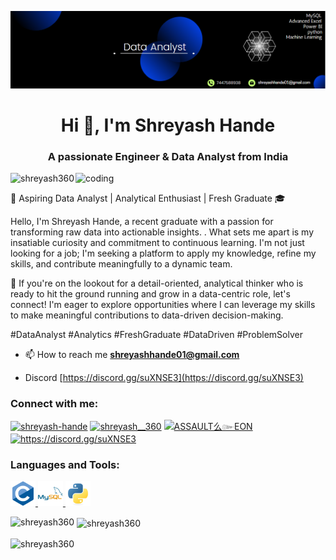 ![logo](https://github.com/Shreyash360/Shreyash360/blob/main/Screenshot%202024-01-26%20195200.png)
<h1 align="center">Hi 👋, I'm Shreyash Hande</h1>
<h3 align="center">A passionate Engineer & Data Analyst from India</h3>
<img align="right" alt="coding" width="400" src="https://user-images.githubusercontent.com/55389276/140866485-8fb1c876-9a8f-4d6a-98dc-08c4981eaf70.gif">
<p align="left"> <img src="https://komarev.com/ghpvc/?username=shreyash360&label=Profile%20views&color=0e75b6&style=flat" alt="shreyash360" /> </p>

🚀 Aspiring Data Analyst | Analytical Enthusiast | Fresh Graduate 🎓

Hello, I'm Shreyash Hande, a recent graduate with a passion for transforming raw data into actionable insights. . What sets me apart is my insatiable curiosity and commitment to continuous learning. I'm not just looking for a job; I'm seeking a platform to apply my knowledge, refine my skills, and contribute meaningfully to a dynamic team. 

🤝 If you're on the lookout for a detail-oriented, analytical thinker who is ready to hit the ground running and grow in a data-centric role, let's connect! I'm eager to explore opportunities where I can leverage my skills to make meaningful contributions to data-driven decision-making.

#DataAnalyst #Analytics #FreshGraduate #DataDriven #ProblemSolver


- 📫 How to reach me **shreyashhande01@gmail.com**

- Discord [https://discord.gg/suXNSE3](https://discord.gg/suXNSE3)


<h3 align="left">Connect with me:</h3>
<p align="left">
<a href="https://linkedin.com/in/shreyash-hande-a1a723171/" target="blank"><img align="center" src="https://raw.githubusercontent.com/rahuldkjain/github-profile-readme-generator/master/src/images/icons/Social/linked-in-alt.svg" alt="shreyash-hande" height="30" width="40" /></a>
<a href="https://instagram.com/shreyash__360" target="blank"><img align="center" src="https://raw.githubusercontent.com/rahuldkjain/github-profile-readme-generator/master/src/images/icons/Social/instagram.svg" alt="shreyash__360" height="30" width="40" /></a>
<a href="https://www.youtube.com/channel/UCzIfcu8utrAD-TSamwJPm8Q" target="blank"><img align="center" src="https://raw.githubusercontent.com/rahuldkjain/github-profile-readme-generator/master/src/images/icons/Social/youtube.svg" alt="ASSAULT么๛EON" height="30" width="40" /></a>
<a href="https://discord.gg/https://discord.gg/suXNSE3" target="blank"><img align="center" src="https://raw.githubusercontent.com/rahuldkjain/github-profile-readme-generator/master/src/images/icons/Social/discord.svg" alt="https://discord.gg/suXNSE3" height="30" width="40" /></a>
</p>

<h3 align="left">Languages and Tools:</h3>
<p align="left"> <a href="https://www.cprogramming.com/" target="_blank" rel="noreferrer"> <img src="https://raw.githubusercontent.com/devicons/devicon/master/icons/c/c-original.svg" alt="c" width="40" height="40"/> </a> <a href="https://www.mysql.com/" target="_blank" rel="noreferrer"> <img src="https://raw.githubusercontent.com/devicons/devicon/master/icons/mysql/mysql-original-wordmark.svg" alt="mysql" width="40" height="40"/> </a> <a href="https://www.python.org" target="_blank" rel="noreferrer"> <img src="https://raw.githubusercontent.com/devicons/devicon/master/icons/python/python-original.svg" alt="python" width="40" height="40"/> </a> </p>

<p><img align="left" src="https://github-readme-stats.vercel.app/api/top-langs?username=shreyash360&show_icons=true&locale=en&layout=compact" alt="shreyash360" /></p>

<p>&nbsp;<img align="center" src="https://github-readme-stats.vercel.app/api?username=shreyash360&show_icons=true&locale=en" alt="shreyash360" /></p>

<p><img align="center" src="https://github-readme-streak-stats.herokuapp.com/?user=shreyash360&" alt="shreyash360" /></p>

